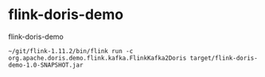 # flink-doris-demo
flink-doris-demo

```
~/git/flink-1.11.2/bin/flink run -c org.apache.doris.demo.flink.kafka.FlinkKafka2Doris target/flink-doris-demo-1.0-SNAPSHOT.jar
```